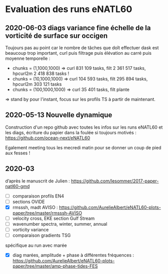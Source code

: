 # Evaluation des runs eNATL60

## 2020-06-03 diags variance fine échelle de la vorticité de surface sur occigen

Toujours pas au point car le nombre de tâches que doît effectuer dask est beaucoup trop important, curl puis filtrage puis élévation au carré puis moyenne temporelle :
  - chunks = (1,1000,1000) => curl 831 109 tasks, filt 2 361 517 tasks, hpcurl2m 2 418 838 tasks !
  - chunks = (10,1000,1000) => curl 104 593 tasks, filt 295 894 tasks, hpcurl2m 303 121 tasks
  - chunks = (100,1000,1000) => curl 35 401 tasks, filt plante

=> stand by pour l'instant, focus sur les profils TS à partir de maintenant.

## 2020-05-13 Nouvelle dynamique

Construction d'un repo github avec toutes les infos sur les runs eNATL60 et les diags, écriture du papier dans la foulée si toujours motivés : https://github.com/ocean-next/eNATL60

Egalement meeting tous les mecredi matin pour se donner un coup de pied aux fesses !

## 2020-03
d’après le manuscrit de Julien : https://github.com/lesommer/2017-paper-natl60-gmd

- [ ] comparaison profils EN4
- [ ] sections OVIDE
- [x] rmsssh, madt AVISO : https://github.com/AurelieAlbert/eNATL60-plots-paper/tree/master/rmsssh-AVISO
- [ ] velocity cross, EKE section Gulf Stream
- [ ] wavenumber spectra, winter, summer, annual
- [ ] vorticity variance
- [ ] comparaison gradients TSG

spécifique au run avec marée

- [x] diag marées, amplitude + phase à différentes fréquences : https://github.com/AurelieAlbert/eNATL60-plots-paper/tree/master/amp-phase-tides-FES
